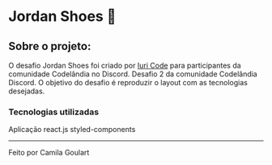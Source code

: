 # Jordan Shoes 👟



## Sobre o projeto:

O desafio Jordan Shoes foi criado por <a href="https://github.com/iuricode">Iuri Code</a> para participantes da comunidade Codelândia no Discord.
Desafio 2 da comunidade Codelândia Discord. O objetivo do desafio é reproduzir o layout com as tecnologias desejadas.



### Tecnologias utilizadas

Aplicação react.js 
styled-components


<hr/>

<p> Feito por Camila Goulart </p>
